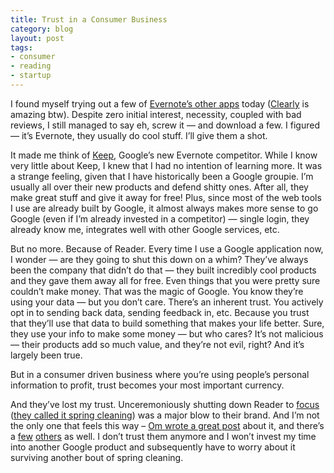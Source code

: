 ```yaml
---
title: Trust in a Consumer Business
category: blog
layout: post
tags:
- consumer
- reading
- startup
---
```


I found myself trying out a few of [Evernote’s other apps](http://on.mash.to/Xt809o) today ([Clearly](http://evernote.com/clearly/) is amazing btw). Despite zero initial interest, necessity, coupled with bad reviews, I still managed to say eh, screw it — and download a few. I figured — it’s Evernote, they usually do cool stuff. I’ll give them a shot.

It made me think of [Keep](http://bit.ly/16M7f1O), Google’s new Evernote competitor. While I know very little about Keep, I knew that I had no intention of learning more. It was a strange feeling, given that I have historically been a Google groupie. I’m usually all over their new products and defend shitty ones. After all, they make great stuff and give it away for free! Plus, since most of the web tools I use are already built by Google, it almost always makes more sense to go Google (even if I’m already invested in a competitor) — single login, they already know me, integrates well with other Google services, etc.

But no more. Because of Reader. Every time I use a Google application now, I wonder — are they going to shut this down on a whim? They’ve always been the company that didn’t do that — they built incredibly cool products and they gave them away all for free. Even things that you were pretty sure couldn’t make money. That was the magic of Google. You know they’re using your data — but you don’t care. There’s an inherent trust. You actively opt in to sending back data, sending feedback in, etc. Because you trust that they’ll use that data to build something that makes your life better. Sure, they use your info to make some money — but who cares? It’s not malicious — their products add so much value, and they’re not evil, right? And it’s largely been true.

But in a consumer driven business where you’re using people’s personal information to profit, trust becomes your most important currency.

And they’ve lost my trust. Unceremoniously shutting down Reader to [focus](http://bit.ly/XtcFYX) ([they called it spring cleaning](http://bit.ly/XtcFYX)) was a major blow to their brand. And I’m not the only one that feels this way – [Om wrote a great post](http://bit.ly/16M7Alf) about it, and there’s a [few](http://oreil.ly/XtabcT) [others](http://bit.ly/16M6plT) as well. I don’t trust them anymore and I won’t invest my time into another Google product and subsequently have to worry about it surviving another bout of spring cleaning.

